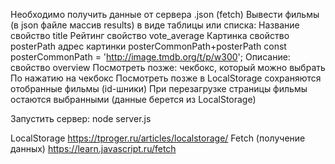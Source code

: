 Необходимо получить данные от сервера .json (fetch)
Вывести фильмы (в json файле массив results) в виде таблицы или списка:
Название
  свойство title
Рейтинг
  свойство vote_average
Картинка
  свойство posterPath 
  адрес картинки posterCommonPath+posterPath
  const posterCommonPath = 'http://image.tmdb.org/t/p/w300';
Описание:
  свойство overview
Посмотреть позже:
  чекбокс, который можно выбрать
По нажатию на чекбокс Посмотреть позже в LocalStorage сохраняются отобранные фильмы (id-шники)
При перезагрузке страницы фильмы остаются выбранными (данные берется из LocalStorage)

Запустить сервер:
node server.js

LocalStorage
https://tproger.ru/articles/localstorage/
Fetch (получение данных)
https://learn.javascript.ru/fetch
